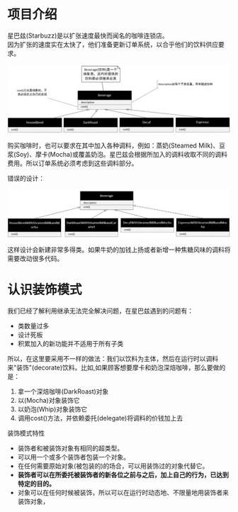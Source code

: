 # 项目介绍
星巴兹(Starbuzz)是以扩张速度最快而闻名的咖啡连锁店。  
因为扩张的速度实在太快了，他们准备更新订单系统，以合乎他们的饮料供应要求。

![项目介绍](./src/com/xiayin/resources/images/starbuzzBase.png)

购买咖啡时，也可以要求在其中加入各种调料，例如：蒸奶(Steamed Milk)、豆浆(Soy)、摩卡(Mocha)或覆盖奶泡。星巴兹会根据所加入的调料收取不同的调料费用。所以订单系统必须考虑到这些调料部分。

错误的设计：

![项目介绍](./src/com/xiayin/resources/images/error.png)

这样设计会新建非常多得类。如果牛奶的加钱上扬或者新增一种焦糖风味的调料将需要改动很多代码。

# 认识装饰模式

我们已经了解利用继承无法完全解决问题，在星巴兹遇到的问题有：

- 类数量过多
- 设计死板
- 积累加入的新功能并不适用于所有子类

所以，在这里要采用不一样的做法：我们以饮料为主体，然后在运行时以调料来"装饰"(decorate)饮料。比如,如果顾客想要摩卡和奶泡深焙咖啡，那么要做的是：

1. 拿一个深焙咖啡(DarkRoast)对象
2. 以(Mocha)对象装饰它
3. 以奶泡(Whip)对象装饰它
4. 调用cost()方法，并依赖委托(delegate)将调料的价钱加上去

装饰模式特性
- 装饰者和被装饰对象有相同的超类型。
- 可以用一个或多个装饰者包装一个对象。
- 在任何需要原始对象(被包装的)的场合，可以用装饰过的对象代替它。
- **装饰者可以在所委托被装饰者的新各位之前与之后，加上自己的行为，已达到特定的目的。**
- 对象可以在任何时候被装饰，所以可以在运行时动态地、不限量地用装饰者来装饰对象，

